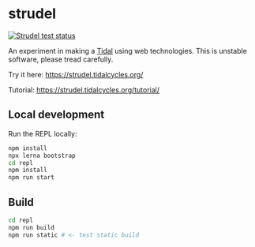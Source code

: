 # strudel

[![Strudel test status](https://github.com/tidalcycles/strudel/actions/workflows/test.yml/badge.svg)](https://github.com/tidalcycles/strudel/actions)

An experiment in making a [Tidal](https://github.com/tidalcycles/tidal/) using web technologies. This is unstable software, please tread carefully.

Try it here: https://strudel.tidalcycles.org/

Tutorial: https://strudel.tidalcycles.org/tutorial/

## Local development

Run the REPL locally:

```bash
npm install
npx lerna bootstrap
cd repl
npm install
npm run start
```

## Build

```bash
cd repl
npm run build
npm run static # <- test static build
```
